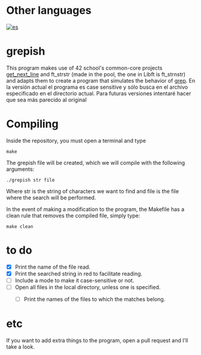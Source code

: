 # Other languages
[![es](https://img.shields.io/badge/lang-es-yellow.svg)](https://github.com/Doffyj/grepish/blob/master/readme/README.es.md)

# grepish

This program makes use of 42 school's common-core projects [get_next_line](https://github.com/Doffyj/42-cursus/tree/master/get_next_line) and ft_strstr (made in the pool, the one in Libft is ft_strnstr) and adapts them to create a program that simulates the behavior of [grep](https://man7.org/linux/man-pages/man1/grep.1.html).
En la versión actual el programa es case sensitive y sólo busca en el archivo especificado en el directorio actual.
Para futuras versiones intentaré hacer que sea más parecido al original

# Compiling

Inside the repository, you must open a terminal and type
```
make
```
The grepish file will be created, which we will compile with the following arguments:
```
./grepish str file
```
Where str is the string of characters we want to find and file is the file where the search will be performed.

In the event of making a modification to the program, the Makefile has a clean rule that removes the compiled file, simply type:
```
make clean
```

# to do
- [x] Print the name of the file read.
- [x] Print the searched string in red to facilitate reading.
- [ ] Include a mode to make it case-sensitive or not.
- [ ] Open all files in the local directory, unless one is specified.
  - [ ] Print the names of the files to which the matches belong.


# etc

If you want to add extra things to the program, open a pull request and I'll take a look.